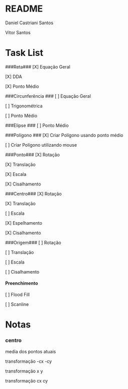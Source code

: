 # README #

Daniel Castriani Santos

Vitor Santos

# Task List #

###Reta###
[X] Equação Geral

[X] DDA

[X] Ponto Médio

###Circunferência ###
[ ] Equação Geral

[ ] Trigonométrica

[ ] Ponto Médio

###Elipse ###
[ ] Ponto Médio

###Polígono ###
[X] Criar Polígono usando ponto médio

[ ] Criar Polígono utilizando mouse

###Ponto###
[X] Rotação

[X] Translação

[X] Escala

[X] Cisalhamento

###Centro###
[X] Rotação

[X] Translação

[ ] Escala

[X] Espelhamento

[X] Cisalhamento

###Origem###
[ ] Rotação

[ ] Translação

[ ] Escala

[ ] Cisalhamento


#### Preenchimento ####

[ ] Flood Fill

[ ] Scanline


# Notas #
### centro ###
media dos pontos atuais

transformação -cx -cy

transformação x y

transformação cx cy